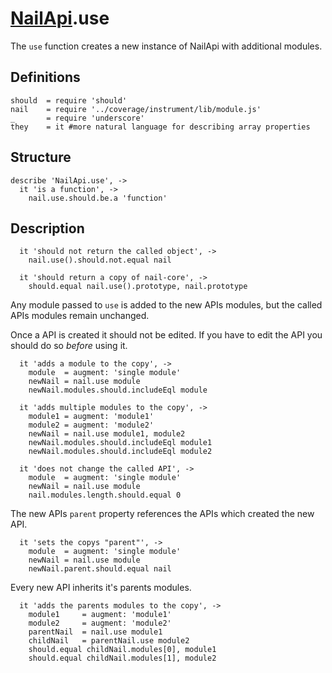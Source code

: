 
[nail]: https://github.com/noptic/nail
[npm]: https://github.com/noptic/nail
[grunt]: http://gruntjs.com/
[grunt-coffeelint]: https://github.com/vojtajina/grunt-coffeelint
[grunt-contrib-coffee]: https://github.com/gruntjs/grunt-contrib-coffee
[grunt-contrib-concat]: https://github.com/gruntjs/grunt-contrib-concat
[grunt-contrib-nodeunit]: https://github.com/gruntjs/grunt-contrib-nodeunit
[grunt-istanbul]: https://github.com/taichi/grunt-istanbul
[grunt-istanbul-coverage]: https://github.com/daniellmb/grunt-istanbul-coverage
[grunt-jscoverage]: https://github.com/andrewkeig/grunt-jscoverage
[grunt-mocha-cov]: https://github.com/mmoulton/grunt-mocha-cov
[grunt-simple-mocha]: https://github.com/yaymukund/grunt-simple-mocha
[js-yaml]: https://github.com/nodeca/js-yaml
[mocha]: https://npmjs.org/package/mocha
[should]: https://github.com/visionmedia/should.js
[underscore]: http://underscorejs.org


[NailApi.modules]: ./NailApi.modules.coffee.md
[NailApi.to]: ./NailApi.to.coffee.md
[NailApi.use]: ./NailApi.use.coffee.md
[NailApi.parent]: ./NailApi.parent.coffee.md
[NailApi.lib]: ./NailApi.lib.coffee.md
[NailApi]: ./NailApi.coffee.md

[NailApi].use
=============
The `use` function creates a new instance of NailApi with additional modules.

Definitions
-----------

    should  = require 'should'
    nail    = require '../coverage/instrument/lib/module.js'
    _       = require 'underscore'
    they    = it #more natural language for describing array properties

Structure
---------

    describe 'NailApi.use', ->
      it 'is a function', ->
        nail.use.should.be.a 'function'

Description
-----------

      it 'should not return the called object', ->
        nail.use().should.not.equal nail

      it 'should return a copy of nail-core', ->
        should.equal nail.use().prototype, nail.prototype

Any module passed to `use` is added to the new APIs modules, but the called APIs
modules remain unchanged.

Once a API is created it should not be edited. If you have to edit the API you
should do so *before* using it.

      it 'adds a module to the copy', ->
        module  = augment: 'single module'
        newNail = nail.use module
        newNail.modules.should.includeEql module

      it 'adds multiple modules to the copy', ->
        module1 = augment: 'module1'
        module2 = augment: 'module2'
        newNail = nail.use module1, module2
        newNail.modules.should.includeEql module1
        newNail.modules.should.includeEql module2

      it 'does not change the called API', ->
        module  = augment: 'single module'
        newNail = nail.use module
        nail.modules.length.should.equal 0

The new APIs `parent` property references the APIs which created the new API.

      it 'sets the copys "parent"', ->
        module  = augment: 'single module'
        newNail = nail.use module
        newNail.parent.should.equal nail

Every new API inherits it's parents modules.

      it 'adds the parents modules to the copy', ->
        module1     = augment: 'module1'
        module2     = augment: 'module2'
        parentNail  = nail.use module1
        childNail   = parentNail.use module2
        should.equal childNail.modules[0], module1
        should.equal childNail.modules[1], module2